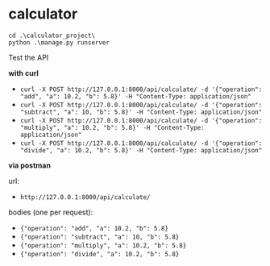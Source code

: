 # calculator
```
cd .\calculator_project\
python .\manage.py runserver
```

Test the API

**with curl**
- `curl -X POST http://127.0.0.1:8000/api/calculate/ -d '{"operation": "add", "a": 10.2, "b": 5.8}' -H "Content-Type: application/json"`
- `curl -X POST http://127.0.0.1:8000/api/calculate/ -d '{"operation": "subtract", "a": 10, "b": 5.8}' -H "Content-Type: application/json"`
- `curl -X POST http://127.0.0.1:8000/api/calculate/ -d '{"operation": "multiply", "a": 10.2, "b": 5.8}' -H "Content-Type: application/json"`
- `curl -X POST http://127.0.0.1:8000/api/calculate/ -d '{"operation": "divide", "a": 10.2, "b": 5.8}' -H "Content-Type: application/json"`

**via postman**

url:
- `http://127.0.0.1:8000/api/calculate/`

bodies (one per request):
- `{"operation": "add", "a": 10.2, "b": 5.8}`
- `{"operation": "subtract", "a": 10, "b": 5.8}`
- `{"operation": "multiply", "a": 10.2, "b": 5.8}`
- `{"operation": "divide", "a": 10.2, "b": 5.8}`
 